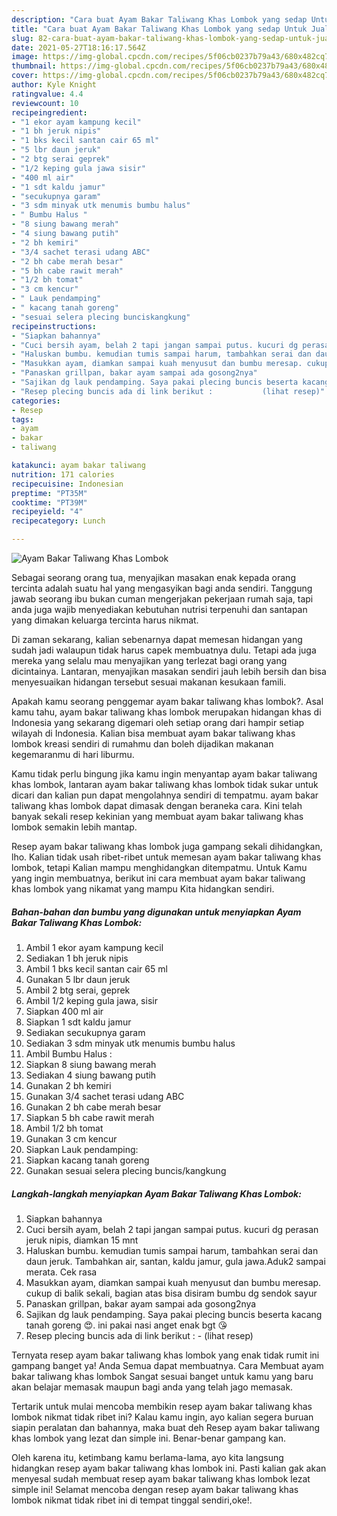 ```yaml
---
description: "Cara buat Ayam Bakar Taliwang Khas Lombok yang sedap Untuk Jualan"
title: "Cara buat Ayam Bakar Taliwang Khas Lombok yang sedap Untuk Jualan"
slug: 82-cara-buat-ayam-bakar-taliwang-khas-lombok-yang-sedap-untuk-jualan
date: 2021-05-27T18:16:17.564Z
image: https://img-global.cpcdn.com/recipes/5f06cb0237b79a43/680x482cq70/ayam-bakar-taliwang-khas-lombok-foto-resep-utama.jpg
thumbnail: https://img-global.cpcdn.com/recipes/5f06cb0237b79a43/680x482cq70/ayam-bakar-taliwang-khas-lombok-foto-resep-utama.jpg
cover: https://img-global.cpcdn.com/recipes/5f06cb0237b79a43/680x482cq70/ayam-bakar-taliwang-khas-lombok-foto-resep-utama.jpg
author: Kyle Knight
ratingvalue: 4.4
reviewcount: 10
recipeingredient:
- "1 ekor ayam kampung kecil"
- "1 bh jeruk nipis"
- "1 bks kecil santan cair 65 ml"
- "5 lbr daun jeruk"
- "2 btg serai geprek"
- "1/2 keping gula jawa sisir"
- "400 ml air"
- "1 sdt kaldu jamur"
- "secukupnya garam"
- "3 sdm minyak utk menumis bumbu halus"
- " Bumbu Halus "
- "8 siung bawang merah"
- "4 siung bawang putih"
- "2 bh kemiri"
- "3/4 sachet terasi udang ABC"
- "2 bh cabe merah besar"
- "5 bh cabe rawit merah"
- "1/2 bh tomat"
- "3 cm kencur"
- " Lauk pendamping"
- " kacang tanah goreng"
- "sesuai selera plecing bunciskangkung"
recipeinstructions:
- "Siapkan bahannya"
- "Cuci bersih ayam, belah 2 tapi jangan sampai putus. kucuri dg perasan jeruk nipis, diamkan 15 mnt"
- "Haluskan bumbu. kemudian tumis sampai harum, tambahkan serai dan daun jeruk. Tambahkan air, santan, kaldu jamur, gula jawa.Aduk2 sampai merata. Cek rasa"
- "Masukkan ayam, diamkan sampai kuah menyusut dan bumbu meresap. cukup di balik sekali, bagian atas bisa disiram bumbu dg sendok sayur"
- "Panaskan grillpan, bakar ayam sampai ada gosong2nya"
- "Sajikan dg lauk pendamping. Saya pakai plecing buncis beserta kacang tanah goreng 😍. ini pakai nasi anget enak bgt 😘"
- "Resep plecing buncis ada di link berikut :           (lihat resep)"
categories:
- Resep
tags:
- ayam
- bakar
- taliwang

katakunci: ayam bakar taliwang 
nutrition: 171 calories
recipecuisine: Indonesian
preptime: "PT35M"
cooktime: "PT39M"
recipeyield: "4"
recipecategory: Lunch

---
```



![Ayam Bakar Taliwang Khas Lombok](https://img-global.cpcdn.com/recipes/5f06cb0237b79a43/680x482cq70/ayam-bakar-taliwang-khas-lombok-foto-resep-utama.jpg)

Sebagai seorang orang tua, menyajikan masakan enak kepada orang tercinta adalah suatu hal yang mengasyikan bagi anda sendiri. Tanggung jawab seorang ibu bukan cuman mengerjakan pekerjaan rumah saja, tapi anda juga wajib menyediakan kebutuhan nutrisi terpenuhi dan santapan yang dimakan keluarga tercinta harus nikmat.

Di zaman  sekarang, kalian sebenarnya dapat memesan hidangan yang sudah jadi walaupun tidak harus capek membuatnya dulu. Tetapi ada juga mereka yang selalu mau menyajikan yang terlezat bagi orang yang dicintainya. Lantaran, menyajikan masakan sendiri jauh lebih bersih dan bisa menyesuaikan hidangan tersebut sesuai makanan kesukaan famili. 



Apakah kamu seorang penggemar ayam bakar taliwang khas lombok?. Asal kamu tahu, ayam bakar taliwang khas lombok merupakan hidangan khas di Indonesia yang sekarang digemari oleh setiap orang dari hampir setiap wilayah di Indonesia. Kalian bisa membuat ayam bakar taliwang khas lombok kreasi sendiri di rumahmu dan boleh dijadikan makanan kegemaranmu di hari liburmu.

Kamu tidak perlu bingung jika kamu ingin menyantap ayam bakar taliwang khas lombok, lantaran ayam bakar taliwang khas lombok tidak sukar untuk dicari dan kalian pun dapat mengolahnya sendiri di tempatmu. ayam bakar taliwang khas lombok dapat dimasak dengan beraneka cara. Kini telah banyak sekali resep kekinian yang membuat ayam bakar taliwang khas lombok semakin lebih mantap.

Resep ayam bakar taliwang khas lombok juga gampang sekali dihidangkan, lho. Kalian tidak usah ribet-ribet untuk memesan ayam bakar taliwang khas lombok, tetapi Kalian mampu menghidangkan ditempatmu. Untuk Kamu yang ingin membuatnya, berikut ini cara membuat ayam bakar taliwang khas lombok yang nikamat yang mampu Kita hidangkan sendiri.

<!--inarticleads1-->

##### Bahan-bahan dan bumbu yang digunakan untuk menyiapkan Ayam Bakar Taliwang Khas Lombok:

1. Ambil 1 ekor ayam kampung kecil
1. Sediakan 1 bh jeruk nipis
1. Ambil 1 bks kecil santan cair 65 ml
1. Gunakan 5 lbr daun jeruk
1. Ambil 2 btg serai, geprek
1. Ambil 1/2 keping gula jawa, sisir
1. Siapkan 400 ml air
1. Siapkan 1 sdt kaldu jamur
1. Sediakan secukupnya garam
1. Sediakan 3 sdm minyak utk menumis bumbu halus
1. Ambil  Bumbu Halus :
1. Siapkan 8 siung bawang merah
1. Sediakan 4 siung bawang putih
1. Gunakan 2 bh kemiri
1. Gunakan 3/4 sachet terasi udang ABC
1. Gunakan 2 bh cabe merah besar
1. Siapkan 5 bh cabe rawit merah
1. Ambil 1/2 bh tomat
1. Gunakan 3 cm kencur
1. Siapkan  Lauk pendamping:
1. Siapkan  kacang tanah goreng
1. Gunakan sesuai selera plecing buncis/kangkung




<!--inarticleads2-->

##### Langkah-langkah menyiapkan Ayam Bakar Taliwang Khas Lombok:

1. Siapkan bahannya
1. Cuci bersih ayam, belah 2 tapi jangan sampai putus. kucuri dg perasan jeruk nipis, diamkan 15 mnt
1. Haluskan bumbu. kemudian tumis sampai harum, tambahkan serai dan daun jeruk. Tambahkan air, santan, kaldu jamur, gula jawa.Aduk2 sampai merata. Cek rasa
1. Masukkan ayam, diamkan sampai kuah menyusut dan bumbu meresap. cukup di balik sekali, bagian atas bisa disiram bumbu dg sendok sayur
1. Panaskan grillpan, bakar ayam sampai ada gosong2nya
1. Sajikan dg lauk pendamping. Saya pakai plecing buncis beserta kacang tanah goreng 😍. ini pakai nasi anget enak bgt 😘
1. Resep plecing buncis ada di link berikut : -           (lihat resep)




Ternyata resep ayam bakar taliwang khas lombok yang enak tidak rumit ini gampang banget ya! Anda Semua dapat membuatnya. Cara Membuat ayam bakar taliwang khas lombok Sangat sesuai banget untuk kamu yang baru akan belajar memasak maupun bagi anda yang telah jago memasak.

Tertarik untuk mulai mencoba membikin resep ayam bakar taliwang khas lombok nikmat tidak ribet ini? Kalau kamu ingin, ayo kalian segera buruan siapin peralatan dan bahannya, maka buat deh Resep ayam bakar taliwang khas lombok yang lezat dan simple ini. Benar-benar gampang kan. 

Oleh karena itu, ketimbang kamu berlama-lama, ayo kita langsung hidangkan resep ayam bakar taliwang khas lombok ini. Pasti kalian gak akan menyesal sudah membuat resep ayam bakar taliwang khas lombok lezat simple ini! Selamat mencoba dengan resep ayam bakar taliwang khas lombok nikmat tidak ribet ini di tempat tinggal sendiri,oke!.

